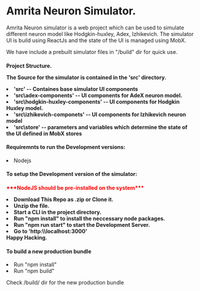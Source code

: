 <h1>Amrita Neuron Simulator.</h1>

<p>Amrita Neuron simulator is a web project which can be used to simulate
different neuron model like Hodgkin-huxley, Adex, Izhikevich. The simulator
UI is build using ReactJs and the state of the UI is managed using MobX.</p>

<p>We have include a prebuilt simulator files in "/build" dir for quick
 use.</p>

 <h4>Project Structure.

 <p style="font-weight: bold;">The Source for the simulator is contained in the 'src' directory.<p>
 <li>'src'                               -- Containes base simulator UI components</li>
 <li>'src\adex-components'               -- UI components for AdeX neuron model.</li>
 <li>'src\hodgkin-huxley-components'     -- UI components for Hodgkin Huxley model.</li>
 <li>'src\izhikevich-componets'          -- UI components for Izhikevich neuron model</li>
 <li>'src\store'                         -- parameters and variables which determine the state of the UI defined in MobX stores</li>






<h4>Requiremnts to run the Development versions:</h4>

<li>Nodejs</li>



<h4>To setup the Development version of the simulator:<h4>

<p style="color:red;">***NodeJS should be pre-installed on the system***<p>

<li>Download This Repo as .zip or Clone it.</li>
<li>Unzip the file.</li>
<li>Start a CLI in the project directory.</li>
<li>Run "npm install" to install the neccessary node packages.</li>
<li>Run "npm run start" to start the Development Server.</li>
<li>Go to 'http:\\localhost:3000'</li>
Happy Hacking.


<h4>To build a new production bundle</h4>

<li>Run "npm install"</li>
<li>Run "npm build" </li>
<p> Check /build/ dir for the new production bundle</p>






